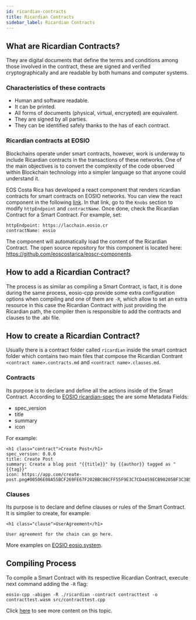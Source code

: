```yaml
---
id: ricardian-contracts
title: Ricardian Contracts
sidebar_label: Ricardian Contracts
---
```


## What are Ricardian Contracts?
They are digital documents that define the terms and conditions among those involved in the contract, these are signed and verified cryptographically and are readable by both humans and computer systems.

### Characteristics of these contracts

- Human and software readable.
- It can be printed.
- All forms of documents (physical, virtual, encrypted) are equivalent.
- They are signed by all parties.
- They can be identified safely thanks to the has of each contract.

### Ricardian contracts at EOSIO
Blockchains operate under smart contracts, however, work is underway to include Ricardian contracts in the transactions of these networks. One of the main objectives is to convert the complexity of the code observed within Blockchain technology into a simpler language so that anyone could understand it.

EOS Costa Rica has developed a react component that renders ricardian contracts for smart contracts on EOSIO networks. You can view the react component in the following [link](https://components.eosio.cr/?path=/story/ricardiancontract--ricardian-contract). In that link, go to the `Knobs` section to modify `httpEndpoint` and `contractName`. Once done, check the Ricardian Contract for a Smart Contract. For example, set:
```
httpEndpoint: https://lacchain.eosio.cr
contractName: eosio
```
The component will automatically load the content of the Ricardian Contract. The open source repository for this component is located here: https://github.com/eoscostarica/eoscr-components.

## How to add a Ricardian Contract?
The process is as similar as compiling a Smart Contract, is fact, it is done during the same process, eosio-cpp provide some extra configuration options when compiling and one of them are `-R`, which allow to set an extra resource in this case the Ricardian Contract with just providing the Ricardian path, the compiler then is responsible to add the contracts and clauses to the .abi file.

## How to create a Ricardian Contract?
Usually there is a contract folder called `ricardian` inside the smart contract folder which contains two main files that compose the Ricardian Contrant `<contract name>.contracts.md` and `<contract name>.clauses.md`.

### Contracts
Its purpose is to declare and define all the actions inside of the Smart Contract. According to [EOSIO ricardian-spec](https://github.com/EOSIO/ricardian-spec) the are some Metadata Fields:

- spec_version
- title
- summary
- icon

For example:
```
<h1 class="contract">Create Post</h1>
spec_version: 0.0.0
title: Create Post
summary: Create a blog post "{{title}}" by {{author}} tagged as "{{tag}}"
icon: https://app.com/create-post.png#00506E08A55BCF269FE67F202BBC08CFF55F9E3C7CD4459ECB90205BF3C3B562
```

### Clauses
Its purpose is to declare and define clauses or rules of the Smart Contract. It is simplier to create, for example:

```
<h1 class="clause">UserAgreement</h1>

User agreement for the chain can go here.
```
More examples on [EOSIO eosio.system](https://raw.githubusercontent.com/EOSIO/eosio.contracts/master/contracts/eosio.system/ricardian/eosio.system.clauses.md).

## Compiling Process
To compile a Smart Contract with its respective Ricardian Contract, execute next command adding the `-R` flag:

```
eosio-cpp -abigen -R ./ricardian -contract contracttest -o contracttest.wasm src/contracttest.cpp
```

Click [here](https://es.cointelegraph.com/eos-101/how-eos-smart-contracts-work) to see more content on this topic.
